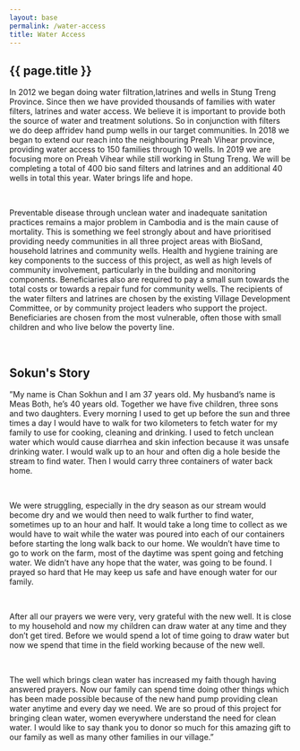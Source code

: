 ```yaml
---
layout: base
permalink: /water-access
title: Water Access
---
```


<section class="section section-feature-grey ">
  <div class="container">
    <h2 class="title is-2 aocam-blue">{{ page.title }}</h2>
    <p>In 2012 we began doing water filtration,latrines and wells in Stung Treng Province. Since then we have provided thousands of families with water filters, latrines and water access. We believe it is important to provide both the source of water and treatment solutions. So in conjunction with filters we do deep affridev hand pump wells in our target communities. In 2018 we began to extend our reach into the neighbouring Preah Vihear province, providing water access to 150 families through 10 wells. In 2019 we are focusing more on Preah Vihear while still working in Stung Treng. We will be completing a total of 400 bio sand filters and latrines and an additional 40 wells in total this year. Water brings life and hope.</p>
    <br>
    <p>Preventable disease through unclean water and inadequate sanitation practices remains a major problem in Cambodia and is the main cause of mortality. This is something we feel strongly about and have prioritised providing needy communities in all three project areas with BioSand, household latrines and community wells. Health and hygiene training are key components to the success of this project, as well as high levels of community involvement, particularly in the building and monitoring components. Beneficiaries also are required to pay a small sum towards the total costs or towards a repair fund for community wells. The recipients of the water filters and latrines are chosen by the existing Village Development Committee, or by community project leaders who support the project. Beneficiaries are chosen from the most vulnerable, often those with small children and who live below the poverty line.</p>
    <br>
    <h2 class="title is-2 aocam-blue">Sokun's Story</h2>
    <p>”My name is Chan Sokhun and I am 37 years old. My husband’s name is Meas Both, he’s 40 years old. Together we have five children, three sons and two daughters. Every morning I used to get up before the sun and three times a day I would have to walk for two kilometers to fetch water for my family to use for cooking, cleaning and drinking. I used to fetch unclean water which would cause diarrhea and skin infection because it was unsafe drinking water. I would walk up to an hour and often dig a hole beside the stream to find water. Then I would carry three containers of water back home.</p>
    <br>
    <p>We were struggling, especially in the dry season as our stream would become dry and we would then need to walk further to find water, sometimes up to an hour and half. It would take a long time to collect as we would have to wait while the water was poured into each of our containers before starting the long walk back to our home. We wouldn’t have time to go to work on the farm, most of the daytime was spent going and fetching water. We didn’t have any hope that the water, was going to be found. I prayed so hard that He may keep us safe and have enough water for our family.</p>
    <br>
    <p>After all our prayers we were very, very grateful with the new well. It is close to my household and now my children can draw water at any time and they don’t get tired. Before we would spend a lot of time going to draw water but now we spend that time in the field working because of the new well.</p>
    <br>
    <p>The well which brings clean water has increased my faith though having answered prayers. Now our family can spend time doing other things which has been made possible because of the new hand pump providing clean water anytime and every day we need. We are so proud of this project for bringing clean water, women everywhere understand the need for clean water.  I would like to say thank you to donor so much for this amazing gift to our family as well as many other families in our village.”</p>
  </div>
</section>

